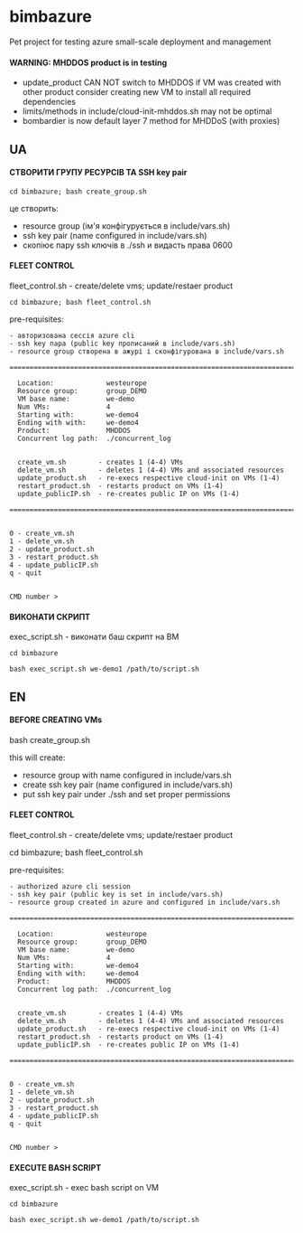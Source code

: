 # bimbazure
Pet project for testing azure small-scale deployment and management

#### WARNING: MHDDOS product is in testing

  - update_product CAN NOT switch to MHDDOS if VM was created with other product
    consider creating new VM to install all required dependencies
  - limits/methods in include/cloud-init-mhddos.sh may not be optimal
  - bombardier is now default layer 7 method for MHDDoS (with proxies)


## UA
#### СТВОРИТИ ГРУПУ РЕСУРСІВ ТА SSH key pair
```
cd bimbazure; bash create_group.sh
```

це створить:

  - resource group (ім'я конфігурується в include/vars.sh)
  - ssh key pair (name configured in include/vars.sh)
  - скопіює пару ssh ключів в ./ssh и видасть права 0600


#### FLEET CONTROL
fleet_control.sh - create/delete vms; update/restaer product
```
cd bimbazure; bash fleet_control.sh
```
pre-requisites:

    - авторизована сессія azure cli
    - ssh key пара (public key прописаний в include/vars.sh)
    - resource group створена в ажурі і сконфігурована в include/vars.sh

```
============================================================================

  Location:             westeurope
  Resource group:       group_DEMO
  VM base name:         we-demo
  Num VMs:              4
  Starting with:        we-demo4
  Ending with with:     we-demo4
  Product:              MHDDOS
  Concurrent log path:  ./concurrent_log 


  create_vm.sh        - creates 1 (4-4) VMs
  delete_vm.sh        - deletes 1 (4-4) VMs and associated resources
  update_product.sh   - re-execs respective cloud-init on VMs (1-4)
  restart_product.sh  - restarts product on VMs (1-4)
  update_publicIP.sh  - re-creates public IP on VMs (1-4) 

============================================================================


0 - create_vm.sh
1 - delete_vm.sh
2 - update_product.sh
3 - restart_product.sh
4 - update_publicIP.sh
q - quit


CMD number > 
```


#### ВИКОНАТИ СКРИПТ
exec_script.sh - виконати баш скрипт на ВМ
```
cd bimbazure

bash exec_script.sh we-demo1 /path/to/script.sh
```

## EN
#### BEFORE CREATING VMs
bash create_group.sh

this will create:

  - resource group with name configured in include/vars.sh
  - create ssh key pair (name configured in include/vars.sh)
  - put ssh key pair under ./ssh and set proper permissions


#### FLEET CONTROL
fleet_control.sh - create/delete vms; update/restaer product

cd bimbazure; bash fleet_control.sh

pre-requisites:

    - authorized azure cli session
    - ssh key pair (public key is set in include/vars.sh)
    - resource group created in azure and configured in include/vars.sh

```
============================================================================

  Location:             westeurope
  Resource group:       group_DEMO
  VM base name:         we-demo
  Num VMs:              4
  Starting with:        we-demo4
  Ending with with:     we-demo4
  Product:              MHDDOS
  Concurrent log path:  ./concurrent_log 


  create_vm.sh        - creates 1 (4-4) VMs
  delete_vm.sh        - deletes 1 (4-4) VMs and associated resources
  update_product.sh   - re-execs respective cloud-init on VMs (1-4)
  restart_product.sh  - restarts product on VMs (1-4)
  update_publicIP.sh  - re-creates public IP on VMs (1-4) 

============================================================================


0 - create_vm.sh
1 - delete_vm.sh
2 - update_product.sh
3 - restart_product.sh
4 - update_publicIP.sh
q - quit


CMD number > 
```

#### EXECUTE BASH SCRIPT
exec_script.sh - exec bash script on VM
```
cd bimbazure

bash exec_script.sh we-demo1 /path/to/script.sh
```
